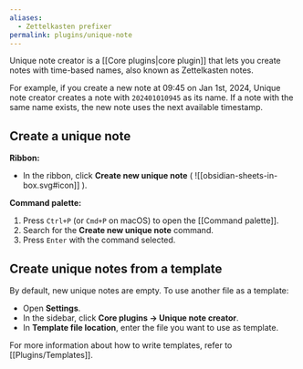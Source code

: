 ```yaml
---
aliases:
  - Zettelkasten prefixer
permalink: plugins/unique-note
---
```

Unique note creator is a [[Core plugins|core plugin]] that lets you create notes with time-based names, also known as Zettelkasten notes.

For example, if you create a new note at 09:45 on Jan 1st, 2024, Unique note creator creates a note with `202401010945` as its name. If a note with the same name exists, the new note uses the next available timestamp.

## Create a unique note

**Ribbon:**

- In the ribbon, click **Create new unique note** ( ![[obsidian-sheets-in-box.svg#icon]] ).

**Command palette:**

1. Press `Ctrl+P` (or `Cmd+P` on macOS) to open the [[Command palette]].
2. Search for the **Create new unique note** command.
3. Press `Enter` with the command selected.

## Create unique notes from a template

By default, new unique notes are empty. To use another file as a template:

- Open **Settings**.
- In the sidebar, click **Core plugins → Unique note creator**.
- In **Template file location**, enter the file you want to use as template.

For more information about how to write templates, refer to [[Plugins/Templates]].
